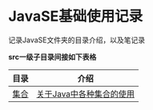 # JavaSE基础使用记录

记录JavaSE文件夹的目录介绍，以及笔记录

**src一级子目录间接如下表格**

| 目录                   |                 介绍                 |
|:---------------------|:----------------------------------:|
| [集合](src/collection) | [关于Java中各种集合的使用](src/collection/Collection.md) |








